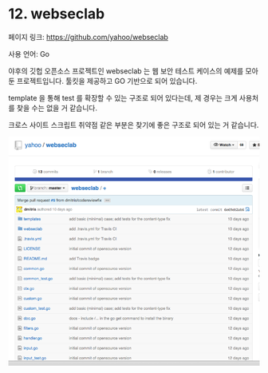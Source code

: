 # 12. webseclab

페이지 링크: https://github.com/yahoo/webseclab

사용 언어: Go

야후의 깃헙 오픈소스 프로젝트인 webseclab 는 웹 보안 테스트 케이스의 예제를 모아둔 프로젝트입니다. 툴킷을 제공하고 GO 기반으로 되어 있습니다.

template 을 통해 test 를 확장할 수 있는 구조로 되어 있다는데, 제 경우는 크게 사용처를 찾을 수는 없을 거 같습니다.

크로스 사이트 스크립트 취약점 같은 부분은 찾기에 좋은 구조로 되어 있는 거 같습니다.

![이미지1](../img/002-12.png)

